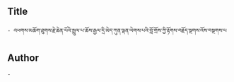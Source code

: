 ## Title
	- འཕགས་མཆོག་ཐུགས་རྗེ་ཆེན་པོའི་སྤྲུལ་པ་ཆོས་རྒྱལ་དྲི་མེད་ཀུན་ལྡན་ལེགས་པའི་བློ་གྲོས་ཀྱི་རྟོགས་བརྗོད་སྔགས་འོས་བསྔགས་པ

## Author
	- 

